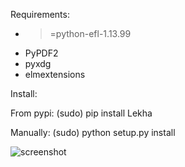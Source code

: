 Requirements:

  - >=python-efl-1.13.99
  - PyPDF2
  - pyxdg
  - elmextensions

Install:

  From pypi:
  (sudo) pip install Lekha

  Manually:
  (sudo) python setup.py install


![screenshot](https://www.enlightenment.org/ss/e-55511fafe962b5.69067897.jpg "Screenshot")
